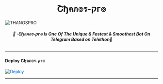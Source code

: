 <h1 align="center">
<b> Շђคภ๏ร-קг๏ </b>
</h1>

![THANOSPRO](https://user-images.githubusercontent.com/94896142/156706265-82c519db-5944-4db5-b51c-b3ab9e1c80b7.jpg)

<h6 align="center">
  <b>💞 ·Շђคภ๏ร-קг๏ Is One Of The Unique & Fastest & Smoothest Bot On Telegram Based on Telethon💞</b>
</h6>

---------

<h4> Deploy Շђคภ๏ร-קг๏ </h4>


<a href="https://heroku.com/deploy/" rel="nofollow" style="background-color: initial; box-sizing: border-box; color: #0366d6; text-decoration-line: none;"><img alt="Deploy" data-canonical-src="https://www.herokucdn.com/deploy/button.svg" src="https://camo.githubusercontent.com/83b0e95b38892b49184e07ad572c94c8038323fb/68747470733a2f2f7777772e6865726f6b7563646e2e636f6d2f6465706c6f792f627574746f6e2e737667" style="border-style: none; box-sizing: initial; max-width: 100%;" /></a></div>

-----------


